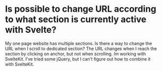 
# Is possible to change URL according to what section is currently active with Svelte?

My one page website has multiple sections. Is there a way to change the URL when I scroll to dedicated section? The URL changes when I reach the section by clicking on anchor, but not when scrolling. Im working with SvelteKit.
I've tried some jQuery, but I can't figure out how to combine it with SvelteKit.

        
